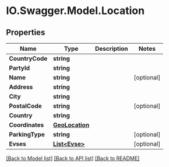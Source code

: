 # IO.Swagger.Model.Location
## Properties

Name | Type | Description | Notes
------------ | ------------- | ------------- | -------------
**CountryCode** | **string** |  | 
**PartyId** | **string** |  | 
**Name** | **string** |  | [optional] 
**Address** | **string** |  | 
**City** | **string** |  | 
**PostalCode** | **string** |  | [optional] 
**Country** | **string** |  | 
**Coordinates** | [**GeoLocation**](GeoLocation.md) |  | 
**ParkingType** | **string** |  | [optional] 
**Evses** | [**List&lt;Evse&gt;**](Evse.md) |  | [optional] 

[[Back to Model list]](../README.md#documentation-for-models) [[Back to API list]](../README.md#documentation-for-api-endpoints) [[Back to README]](../README.md)

